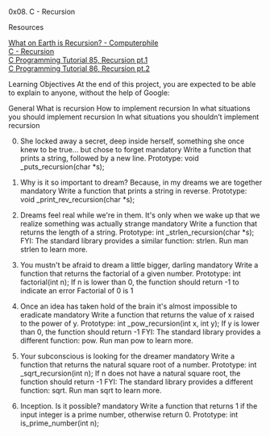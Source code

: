 
0x08. C - Recursion

Resources

<a href="https://www.youtube.com/watch?v=Mv9NEXX1VHc" > What on Earth is Recursion? - Computerphile</a> 
<br><a href="https://www.tutorialspoint.com/cprogramming/c_recursion.htm" > C - Recursion</a>
<br><a href="https://www.youtube.com/watch?v=XGxbXMP6k8k" >C Programming Tutorial 85, Recursion pt.1</a>
<br><a href="https://www.youtube.com/watch?v=7XiIS6HobNs" >C Programming Tutorial 86, Recursion pt.2</a>



Learning Objectives
At the end of this project, you are expected to be able to explain to anyone, without the help of Google:

General
What is recursion
How to implement recursion
In what situations you should implement recursion
In what situations you shouldn’t implement recursion

0. She locked away a secret, deep inside herself, something she once knew to be true... but chose to forget
mandatory
Write a function that prints a string, followed by a new line.
Prototype: void _puts_recursion(char *s);

1. Why is it so important to dream? Because, in my dreams we are together mandatory
Write a function that prints a string in reverse.
Prototype: void _print_rev_recursion(char *s);

2. Dreams feel real while we're in them. It's only when we wake up that we realize something was actually strange
mandatory
Write a function that returns the length of a string.
Prototype: int _strlen_recursion(char *s);
FYI: The standard library provides a similar function: strlen. Run man strlen to learn more.

3. You mustn't be afraid to dream a little bigger, darling
mandatory
Write a function that returns the factorial of a given number.
Prototype: int factorial(int n);
If n is lower than 0, the function should return -1 to indicate an error
Factorial of 0 is 1

4. Once an idea has taken hold of the brain it's almost impossible to eradicate
mandatory
Write a function that returns the value of x raised to the power of y.
Prototype: int _pow_recursion(int x, int y);
If y is lower than 0, the function should return -1
FYI: The standard library provides a different function: pow. Run man pow to learn more.

5. Your subconscious is looking for the dreamer
mandatory
Write a function that returns the natural square root of a number.
Prototype: int _sqrt_recursion(int n);
If n does not have a natural square root, the function should return -1
FYI: The standard library provides a different function: sqrt. Run man sqrt to learn more.

6. Inception. Is it possible?
mandatory
Write a function that returns 1 if the input integer is a prime number, otherwise return 0.
Prototype: int is_prime_number(int n);
